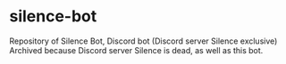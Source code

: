 # silence-bot
Repository of Silence Bot, Discord bot (Discord server Silence exclusive)
Archived because Discord server Silence is dead, as well as this bot.
